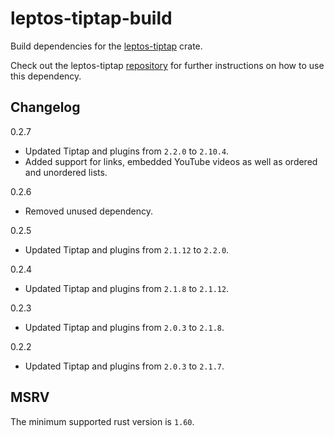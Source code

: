 # leptos-tiptap-build

Build dependencies for the [leptos-tiptap](https://crates.io/crates/leptos-tiptap) crate.

Check out the leptos-tiptap [repository](https://github.com/lpotthast/leptos-tiptap) for further instructions on how to
use this dependency.

## Changelog

0.2.7

- Updated Tiptap and plugins from `2.2.0` to `2.10.4`.
- Added support for links, embedded YouTube videos as well as ordered and unordered lists.

0.2.6

- Removed unused dependency.

0.2.5

- Updated Tiptap and plugins from `2.1.12` to `2.2.0`.

0.2.4

- Updated Tiptap and plugins from `2.1.8` to `2.1.12`.

0.2.3

- Updated Tiptap and plugins from `2.0.3` to `2.1.8`.

0.2.2

- Updated Tiptap and plugins from `2.0.3` to `2.1.7`.

## MSRV

The minimum supported rust version is `1.60`.
